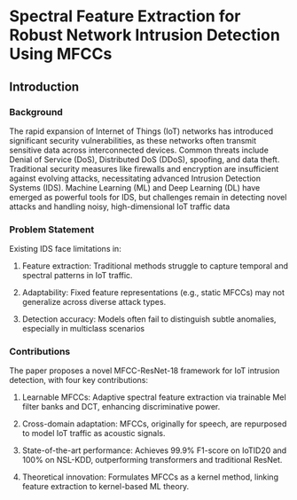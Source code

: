 # Spectral Feature Extraction for Robust Network Intrusion Detection Using MFCCs

## Introduction
### Background
The rapid expansion of Internet of Things (IoT) networks has introduced significant security vulnerabilities, as these networks often transmit sensitive data across interconnected devices. Common threats include Denial of Service (DoS), Distributed DoS (DDoS), spoofing, and data theft. Traditional security measures like firewalls and encryption are insufficient against evolving attacks, necessitating advanced Intrusion Detection Systems (IDS). Machine Learning (ML) and Deep Learning (DL) have emerged as powerful tools for IDS, but challenges remain in detecting novel attacks and handling noisy, high-dimensional IoT traffic data

### Problem Statement
Existing IDS face limitations in:

1. Feature extraction: Traditional methods struggle to capture temporal and spectral patterns in IoT traffic.

2. Adaptability: Fixed feature representations (e.g., static MFCCs) may not generalize across diverse attack types.

3. Detection accuracy: Models often fail to distinguish subtle anomalies, especially in multiclass scenarios

### Contributions
The paper proposes a novel MFCC-ResNet-18 framework for IoT intrusion detection, with four key contributions:

1. Learnable MFCCs: Adaptive spectral feature extraction via trainable Mel filter banks and DCT, enhancing discriminative power.

2. Cross-domain adaptation: MFCCs, originally for speech, are repurposed to model IoT traffic as acoustic signals.

3. State-of-the-art performance: Achieves 99.9% F1-score on IoTID20 and 100% on NSL-KDD, outperforming transformers and traditional ResNet.

4. Theoretical innovation: Formulates MFCCs as a kernel method, linking feature extraction to kernel-based ML theory.
